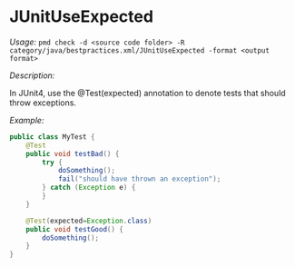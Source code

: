 
# JUnitUseExpected

*Usage:*
`pmd check -d <source code folder> -R category/java/bestpractices.xml/JUnitUseExpected -format <output format>`

*Description:*

In JUnit4, use the @Test(expected) annotation to denote tests that should throw exceptions.

*Example:*

```java
public class MyTest {
    @Test
    public void testBad() {
        try {
            doSomething();
            fail("should have thrown an exception");
        } catch (Exception e) {
        }
    }

    @Test(expected=Exception.class)
    public void testGood() {
        doSomething();
    }
}        
```
